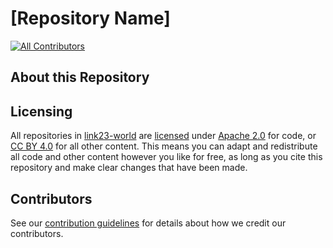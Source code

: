 # [Repository Name]

[![All Contributors](https://img.shields.io/github/all-contributors/link23-world/<REPOSITORY-NAME>?color=ee8449&style=flat-square)](#contributors)

## About this Repository


## Licensing

All repositories in [link23-world](https://github.com/link23-world) are [licensed](/LICENSE.md) under [Apache 2.0](https://www.apache.org/licenses/LICENSE-2.0) for code, or [CC BY 4.0](https://creativecommons.org/licenses/by/4.0/) for all other content.
This means you can adapt and redistribute all code and other content however you like for free, as long as you cite this repository and make clear changes that have been made.

## Contributors

See our [contribution guidelines](/CONTRIBUTING.md) for details about how we credit our contributors.

<!-- ALL-CONTRIBUTORS-LIST:START - Do not remove or modify this section -->
<!-- prettier-ignore-start -->
<!-- markdownlint-disable -->

<!-- markdownlint-restore -->
<!-- prettier-ignore-end -->

<!-- ALL-CONTRIBUTORS-LIST:END -->
